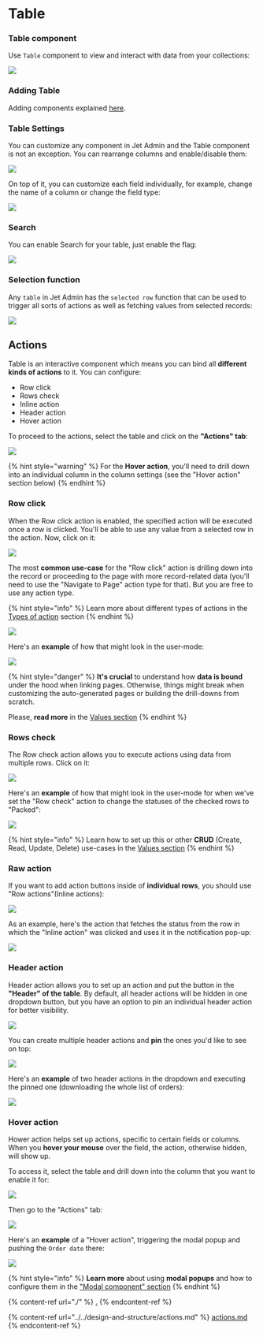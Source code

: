 # Table

### Table component

Use `Table` component to view and interact with data from your collections:

![](<../../../.gitbook/assets/image (797).png>)

### Adding Table&#x20;

Adding components explained [here](./#adding-list-component).&#x20;

### Table Settings

You can customize any component in Jet Admin and the Table component is not an exception. You can rearrange columns and enable/disable them:

![](../../../.gitbook/assets/Components5.gif)

On top of it, you can customize each field individually, for example, change the name of a column or change the field type:

![](../../../.gitbook/assets/Components7.gif)

### Search

You can enable Search for your table, just enable the flag:

![](../../../.gitbook/assets/Components8.gif)

### Selection function

Any `table` in Jet Admin has the `selected row` function that can be used to trigger all sorts of actions as well as fetching values from selected records:

![](../../../.gitbook/assets/Components6.gif)

## Actions

Table is an interactive component which means you can bind all **different kinds of actions** to it. You can configure:

* Row click
* Rows check
* Inline action
* Header action
* Hover action

To proceed to the actions, select the table and click on the **"Actions" tab**:

![](../../../.gitbook/assets/dxnrtfyg.png)

{% hint style="warning" %}
For the **Hover action**, you'll need to drill down into an individual column in the column settings (see the "Hover action" section below)
{% endhint %}

### Row click

When the Row click action is enabled, the specified action will be executed once a row is clicked. You'll be able to use any value from a selected row in the action. Now, click on it:&#x20;

![](../../../.gitbook/assets/xhctf.png)

The most **common use-case** for the "Row click" action is drilling down into the record or proceeding to the page with more record-related data (you'll need to use the "Navigate to Page" action type for that). But you are free to use any action type.

{% hint style="info" %}
Learn more about different types of actions in the [Types of action](../../design-and-structure/actions.md) section
{% endhint %}

![](../../../.gitbook/assets/xftgyju.png)

Here's an **example** of how that might look in the user-mode:

![](../../../.gitbook/assets/tfhyu.gif)

{% hint style="danger" %}
**It's crucial** to understand how **data is bound** under the hood when linking pages. Otherwise, things might break when customizing the auto-generated pages or building the drill-downs from scratch.&#x20;

Please, **read more** in the [Values section](../../parameters/)&#x20;
{% endhint %}

### Rows check

The Row check action allows you to execute actions using data from multiple rows. Click on it:&#x20;

![](../../../.gitbook/assets/tjyuyju.png)

Here's an **example** of how that might look in the user-mode for when we've set the "Row check" action to change the statuses of the checked rows to "Packed":

![](../../../.gitbook/assets/KYGMUJBH.gif)

{% hint style="info" %}
Learn how to set up this or other **CRUD** (Create, Read, Update, Delete) use-cases in the [Values section](../../parameters/)
{% endhint %}

### Raw action

If you want to add action buttons inside of **individual rows**, you should use "Row actions"(Inline actions):

![](../../../.gitbook/assets/gyvkbuhy.png)

As an example, here's the action that fetches the status from the row in which the "Inline action" was clicked and uses it in the notification pop-up:

![](../../../.gitbook/assets/fmcnghu.gif)

### Header action

Header action allows you to set up an action and put the button in the **"Header" of the table**. By default, all header actions will be hidden in one dropdown button, but you have an option to pin an individual header action for better visibility.&#x20;

![](../../../.gitbook/assets/hdshtfy.png)

You can create multiple header actions and **pin** the ones you'd like to see on top:

![](../../../.gitbook/assets/tdxjct.png)

Here's an **example** of two header actions in the dropdown and executing the pinned one (downloading the whole list of orders):

![](<../../../.gitbook/assets/ftvyg (1).gif>)

### Hover action

Hower action helps set up actions, specific to certain fields or columns. When you **hover your mouse** over the field, the action, otherwise hidden, will show up.

To access it, select the table and drill down into the column that you want to enable it for:

![](../../../.gitbook/assets/yfkcgu.png)

Then go to the "Actions" tab:

![](../../../.gitbook/assets/xtjcfvgy.png)

Here's an **example** of a "Hover action", triggering the modal popup and pushing the `Order date` there:

![](../../../.gitbook/assets/cfykvguy.gif)

{% hint style="info" %}
**Learn more** about using **modal popups** and how to configure them in the ["Modal component" section](../modal.md)
{% endhint %}

{% content-ref url="./" %}
[.](./)
{% endcontent-ref %}

{% content-ref url="../../design-and-structure/actions.md" %}
[actions.md](../../design-and-structure/actions.md)
{% endcontent-ref %}
